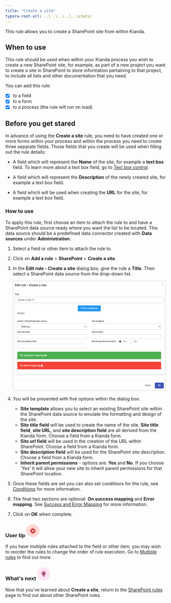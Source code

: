 ```yaml
---
title: "Create a site"
typora-root-url: ..\..\..\..\..\static
---
```


This rule allows you to create a SharePoint site from within Kianda.

## When to use

This rule should be used when within your Kianda process you wish to create a new SharePoint site, for example, as part of a new project you want to create a site in SharePoint to store information pertaining to that project, to include all lists and other documentation that you need. 

You can add this rule:

- [x] to a field
- [x] to a form 
- [x] to a process (the rule will run on load)

## Before you get stared

In advance of using the **Create a site** rule, you need to have created one or more forms within your process and within the process you need to create three separate fields. Those fields that you create will be used when filling out the rule details:

- A field which will represent the **Name** of the site, for example a **text box** field. To learn more about a text box field, go to [Text box control](/docs/platform/controls/input/textbox/).

- A field which will represent the **Description** of the newly created site, for example a text box field.
- A field which will be used when creating the **URL** for the site, for example a text box field.

### How to use

To apply this rule, first choose an item to attach the rule to and have a SharePoint data source ready where you want the list to be located. This data source should be a predefined data connector created with **Data sources** under **Administration**. 

1. Select a field or other item to attach the rule to.
2. Click on **Add a rule** > **SharePoint** > **Create a site**.
3. In the **Edit rule - Create a site** dialog box, give the rule a **Title**. Then select a SharePoint data source from the drop-down list.

	![Create a site rule dialog box](/images/create-a-site-rule.jpg)

4. You will be presented with five options within the dialog box:
   - **Site template** allows you to select an existing SharePoint site within the SharePoint data source to emulate the formatting and design of the site.
   - **Site title field** will be used to create the name of the site. **Site title field**, **site URL**, and **site description field** are all derived from the Kianda form. Choose a field from a Kianda form.
   - **Site url field** will be used in the creation of the URL within SharePoint. Choose a field from a Kianda form.
   - **Site description field** will be used for the SharePoint site description. Choose a field from a Kianda form.
   - **Inherit parent permissions** - options are: **Yes** and **No**. If you choose 'Yes' it will allow your new site to inherit parent permissions for that SharePoint location.
5. Once these fields are set you can also set conditions for the rule, see [Conditions](/docs/platform/rules/general/add-conditions/) for more information. 
6. The final two sections are optional: **On success mapping** and **Error mapping**. See [Success and Error Mapping](/docs/platform/rules/general/success-error-mapping/) for more information. 

6. Click on **OK** when complete.

   

### User tip ![Target icon](/images/05.png) ###

If you have multiple rules attached to the field or other item, you may wish to reorder the rules to change the order of rule execution. Go to [Multiple rules](/docs/platform/rules/general/multiple-rules/)  to find out more. 



### What's next  ![Idea icon](/images/18.png) ###

Now that you've learned about **Create a site**, return to the [SharePoint rules](/docs/platform/rules/sharepoint/) page to find out about other SharePoint rules. 
